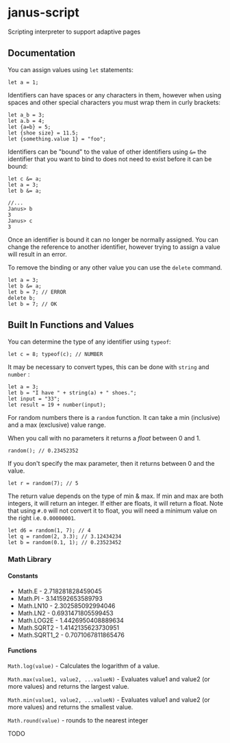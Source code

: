 # janus-script

Scripting interpreter to support adaptive pages

## Documentation

You can assign values using `let` statements:

```
let a = 1;
```

Identifiers can have spaces or any characters in them, however when using spaces and other special characters you must wrap them in curly brackets:

```
let a_b = 3;
let a.b = 4;
let {a=b} = 5;
let {shoe size} = 11.5;
let {something.value 1} = "foo";
```

Identifiers can be "bound" to the value of other identifiers using `&=` the identifier that you want to bind to does not need to exist before it can be bound:

```
let c &= a;
let a = 3;
let b &= a;

//...
Janus> b
3
Janus> c
3
```

Once an identifier is bound it can no longer be normally assigned. You can change the reference to another identifier, however trying to assign a value will result in an error.

To remove the binding or any other value you can use the `delete` command.

```
let a = 3;
let b &= a;
let b = 7; // ERROR
delete b;
let b = 7; // OK
```

## Built In Functions and Values

You can determine the type of any identifier using `typeof`:

``` let c = 8; typeof(c); // NUMBER ```

It may be necessary to convert types, this can be done with `string` and `number` :

```
let a = 3;
let b = "I have " + string(a) + " shoes.";
let input = "33";
let result = 19 + number(input);
```

For random numbers there is a `random` function. It can take a min (inclusive) and a max (exclusive) value range.

When you call with no parameters it returns a *float* between 0 and 1.

```
random(); // 0.23452352
```

If you don't specify the max parameter, then it returns between 0 and the value.

```
let r = random(7); // 5
```

The return value depends on the type of min & max. If min and max are both integers, it will return an integer. If either are floats, it will return a float. Note that using `#.0` will not convert it to float, you will need a minimum value on the right i.e. `0.00000001`.

```
let d6 = random(1, 7); // 4
let q = random(2, 3.3); // 3.12434234
let b = random(0.1, 1); // 0.23523452
```

### Math Library

#### Constants

* Math.E - 2.718281828459045
* Math.PI - 3.141592653589793
* Math.LN10 - 2.302585092994046
* Math.LN2 - 0.6931471805599453
* Math.LOG2E - 1.4426950408889634
* Math.SQRT2 - 1.4142135623730951
* Math.SQRT1_2 - 0.7071067811865476

#### Functions

`Math.log(value)` - Calculates the logarithm of a value.

`Math.max(value1, value2, ...valueN)` - Evaluates value1 and value2 (or more values) and returns the largest value.

`Math.min(value1, value2, ...valueN)` - Evaluates value1 and value2 (or more values) and returns the smallest value.

`Math.round(value)` - rounds to the nearest integer


TODO